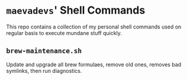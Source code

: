 # `maevadevs`' Shell Commands

This repo contains a collection of my personal shell commands used on regular basis to execute mundane stuff quickly.

## `brew-maintenance.sh`

Update and upgrade all brew formulaes, remove old ones, removes bad symlinks, then run diagnostics.
